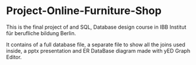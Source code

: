# Project-Online-Furniture-Shop

This is the final project of and SQL, Database design course in IBB Institut für berufliche bildung Berlin.

It contains of a full database file, a separate file to show all the joins used inside, a pptx presentation and ER DataBase diagram made with yED Graph Editor.
